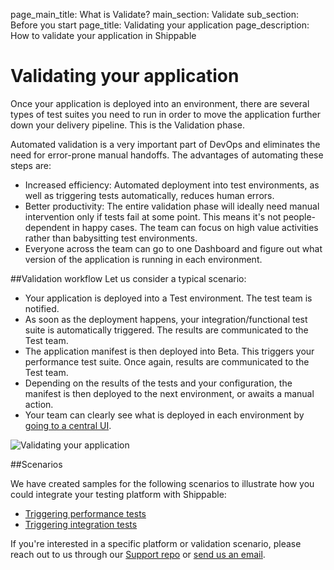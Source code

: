 page_main_title: What is Validate?
main_section: Validate
sub_section: Before you start
page_title: Validating your application
page_description: How to validate your application in Shippable

# Validating your application

Once your application is deployed into an environment, there are several types of test suites you need to run in order to move the application further down your delivery pipeline. This is the Validation phase.

Automated validation is a very important part of DevOps and eliminates the need for error-prone manual handoffs. The advantages of automating these steps are:

- Increased efficiency: Automated deployment into test environments, as well as triggering tests automatically, reduces human errors.
- Better productivity: The entire validation phase will ideally need manual intervention only if tests fail at some point. This means it's not people-dependent in happy cases. The team can focus on high value activities rather than babysitting test environments.
- Everyone across the team can go to one Dashboard and figure out what version of the application is running in each environment.

##Validation workflow
Let us consider a typical scenario:

- Your application is deployed into a Test environment. The test team is notified.
- As soon as the deployment happens, your integration/functional test suite is automatically triggered. The results are communicated to the Test team.
- The application manifest is then deployed into Beta. This triggers your performance test suite. Once again, results are communicated to the Test team.
- Depending on the results of the tests and your configuration, the manifest is then deployed to the next environment, or awaits a manual action.
- Your team can clearly see what is deployed in each environment by [going to a central UI](/platform/visibility/single-pane-of-glass-spog/).


<img src="/images/validate/validate-workflow.png" alt="Validating your application">

##Scenarios

We have created samples for the following scenarios to illustrate how you could integrate your testing platform with Shippable:

- [Triggering performance tests](/validate/nouvola/)
- [Triggering integration tests](/validate/sauce-labs/)

If you're interested in a specific platform or validation scenario, please reach out to us through our [Support repo](https://github.com/Shippable/support/issues) or [send us an email](mailto:support@shippable.com).
